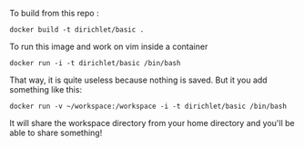 To build from this repo :```docker build -t dirichlet/basic .```To run this image and work on vim inside a container```docker run -i -t dirichlet/basic /bin/bash```That way, it is quite useless because nothing is saved.But it you add something like this:```docker run -v ~/workspace:/workspace -i -t dirichlet/basic /bin/bash```It will share the workspace directory from your home directory and you'll be able to share something!